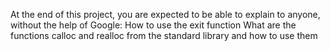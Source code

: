At the end of this project, you are expected to be able to explain to anyone, without the help of Google:
How to use the exit function
What are the functions calloc and realloc from the standard library and how to use them

